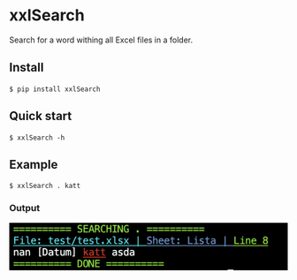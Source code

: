 # xxlSearch

Search for a word withing all Excel files in a folder. 

## Install
```console
$ pip install xxlSearch
```

## Quick start
```console
$ xxlSearch -h
``` 

## Example
```console
$ xxlSearch . katt
```
### Output
![example](example.png)